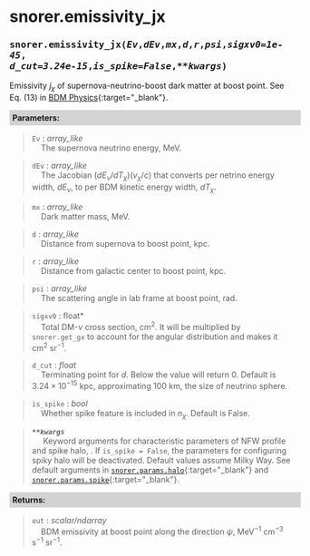 <script>
window.MathJax = {
  tex: {
    tags: "ams"  // Auto-numbering, AMS based
  }
};
</script>
<style>
.mono {
    font-family: monospace;
}
</style>


# snorer.emissivity_jx


###   <span class="mono">snorer.emissivity_jx(*Ev*,*dEv*,*mx*,*d*,*r*,*psi*,*sigxv0=1e-45*,<br>*d_cut=3.24e-15*,*is_spike=False*,*\*\*kwargs*)</span>

Emissivity $j_\chi$ of supernova-neutrino-boost dark matter at boost point.
See Eq. (13) in [BDM Physics](../../manual/overview.md#emissivity-on-the-shell){:target="_blank"}.

**<div style="background-color: lightgrey; padding: 5px; width: 100%;">Parameters:</div>**

> `Ev` : *array_like* <br>&nbsp;&nbsp;&nbsp;&nbsp;The supernova neutrino energy, MeV.

> `dEv` : *array_like* <br>&nbsp;&nbsp;&nbsp;&nbsp;The Jacobian $(dE_\nu/dT_\chi)(v_\chi/c)$ that converts per netrino energy width, $dE_\nu$, to per BDM kinetic energy width, $dT_\chi$.

> `mx` : *array_like* <br>&nbsp;&nbsp;&nbsp;&nbsp;Dark matter mass, MeV.

> `d` : *array_like* <br>&nbsp;&nbsp;&nbsp;&nbsp;Distance from supernova to boost point, kpc.

> `r` : *array_like* <br>&nbsp;&nbsp;&nbsp;&nbsp;Distance from galactic center to boost point, kpc.

> `psi` : *array_like* <br>&nbsp;&nbsp;&nbsp;&nbsp;The scattering angle in lab frame at boost point, rad. 

> `sigxv0` : float* <br>&nbsp;&nbsp;&nbsp;&nbsp;Total DM-$\nu$ cross section, cm<sup>2</sup>. It will be multiplied by `snorer.get_gx` to account for the angular distribution and makes it cm<sup>2</sup> sr<sup>−1</sup>.

> `d_cut` : *float* <br>&nbsp;&nbsp;&nbsp;&nbsp;Terminating point for $d$. Below the value will return 0. Default is $3.24\times 10^{-15}$ kpc, approximating 100 km, the size of neutrino sphere.

> `is_spike` : *bool* <br>&nbsp;&nbsp;&nbsp;&nbsp;Whether spike feature is included in $n_\chi$. Default is False.


> ***`**kwargs`***  <br>&nbsp;&nbsp;&nbsp;&nbsp; Keyword arguments for characteristic parameters of NFW profile and spike halo, . If `is_spike = False`, the parameters for configuring spiky halo will be deactivated. Default values assume Milky Way. See default arguments in [`snorer.params.halo`](../params/params.md#snorerparamshalo){:target="_blank"} and [`snorer.params.spike`](../params/params.md#snorerparamsspike){:target="_blank"}.


**<div style="background-color: lightgrey; padding: 5px; width: 100%;">Returns:</div>**

> `out` : *scalar/ndarray* <br>&nbsp;&nbsp;&nbsp;&nbsp;BDM emissivity at boost point along the direction $\psi$, MeV<sup>−1</sup> cm<sup>−3</sup> s<sup>−1</sup> sr<sup>−1</sup>.

